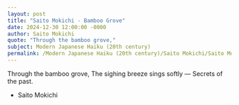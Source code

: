 ```yaml
---
layout: post
title: "Saito Mokichi - Bamboo Grove"
date: 2024-12-30 12:00:00 -0000
author: Saito Mokichi
quote: "Through the bamboo grove,"
subject: Modern Japanese Haiku (20th century)
permalink: /Modern Japanese Haiku (20th century)/Saito Mokichi/Saito Mokichi - Bamboo Grove
---
```


Through the bamboo grove,
The sighing breeze sings softly —
Secrets of the past.

- Saito Mokichi
